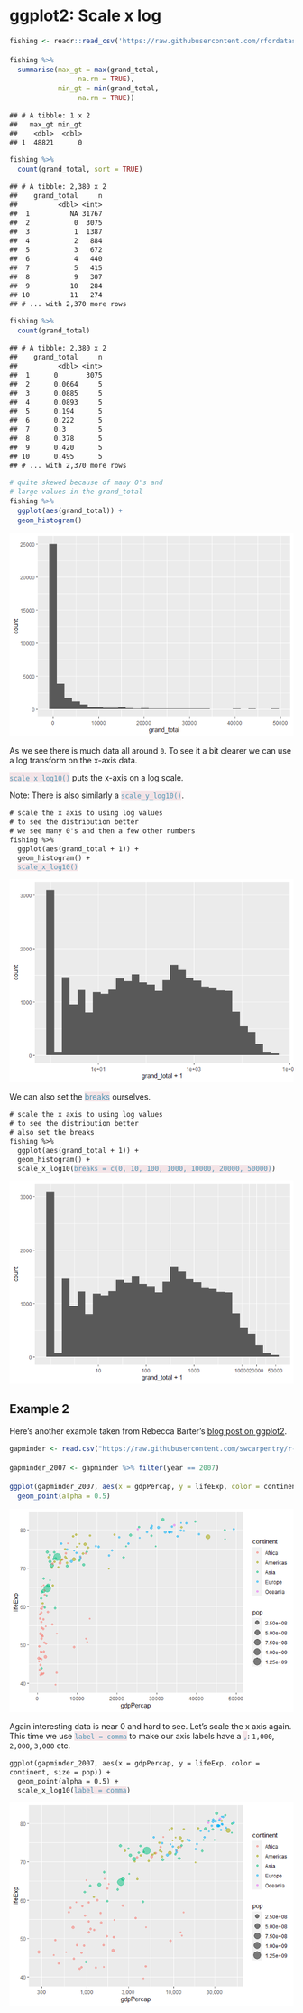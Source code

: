 ggplot2: Scale x log
================

``` r
fishing <- readr::read_csv('https://raw.githubusercontent.com/rfordatascience/tidytuesday/master/data/2021/2021-06-08/fishing.csv')

fishing %>% 
  summarise(max_gt = max(grand_total,
                 na.rm = TRUE),
            min_gt = min(grand_total,
                 na.rm = TRUE))
```

    ## # A tibble: 1 x 2
    ##   max_gt min_gt
    ##    <dbl>  <dbl>
    ## 1  48821      0

``` r
fishing %>% 
  count(grand_total, sort = TRUE)
```

    ## # A tibble: 2,380 x 2
    ##    grand_total     n
    ##          <dbl> <int>
    ##  1          NA 31767
    ##  2           0  3075
    ##  3           1  1387
    ##  4           2   884
    ##  5           3   672
    ##  6           4   440
    ##  7           5   415
    ##  8           9   307
    ##  9          10   284
    ## 10          11   274
    ## # ... with 2,370 more rows

``` r
fishing %>% 
  count(grand_total)
```

    ## # A tibble: 2,380 x 2
    ##    grand_total     n
    ##          <dbl> <int>
    ##  1      0       3075
    ##  2      0.0664     5
    ##  3      0.0885     5
    ##  4      0.0893     5
    ##  5      0.194      5
    ##  6      0.222      5
    ##  7      0.3        5
    ##  8      0.378      5
    ##  9      0.420      5
    ## 10      0.495      5
    ## # ... with 2,370 more rows

``` r
# quite skewed because of many 0's and
# large values in the grand_total
fishing %>% 
  ggplot(aes(grand_total)) +
  geom_histogram()
```

![](Readme_files/figure-gfm/eda1-1.png)<!-- -->

As we see there is much data all around `0`. To see it a bit clearer we
can use a log transform on the x-axis data.

<span
style="color: #5196b4;background-color:#f4e4e7">`scale_x_log10()`</span>
puts the x-axis on a log scale.

Note: There is also similarly a <span
style="color: #5196b4;background-color:#f4e4e7">`scale_y_log10()`</span>.

<pre class='sourceCode r'><code># scale the x axis to using log values<br># to see the distribution better<br># we see many 0's and then a few other numbers<br>fishing %>% <br>&nbsp;&nbsp;ggplot(aes(grand_total + 1)) +<br>&nbsp;&nbsp;geom_histogram() +<br>&nbsp;&nbsp;<span style='background-color:#f4e4e7;color:#5196b4'>scale_x_log10()</span></code></pre>

![](Readme_files/figure-gfm/unnamed-chunk-4-1.png)<!-- -->

We can also set the <span
style="color: #5196b4;background-color:#f4e4e7">breaks</span> ourselves.

<pre class='sourceCode r'><code># scale the x axis to using log values<br># to see the distribution better<br># also set the breaks<br>fishing %>% <br>&nbsp;&nbsp;ggplot(aes(grand_total + 1)) +<br>&nbsp;&nbsp;geom_histogram() +<br>&nbsp;&nbsp;scale_x_log10(<span style='background-color:#f4e4e7;color:#5196b4'>breaks = c(0, 10, 100, 1000, 10000, 20000, 50000)</span>)</code></pre>

![](Readme_files/figure-gfm/unnamed-chunk-5-1.png)<!-- -->

## Example 2

Here’s another example taken from Rebecca Barter’s [blog post on
ggplot2](https://www.rebeccabarter.com/blog/2017-11-17-ggplot2_tutorial/).

``` r
gapminder <- read.csv("https://raw.githubusercontent.com/swcarpentry/r-novice-gapminder/gh-pages/_episodes_rmd/data/gapminder-FiveYearData.csv")

gapminder_2007 <- gapminder %>% filter(year == 2007)

ggplot(gapminder_2007, aes(x = gdpPercap, y = lifeExp, color = continent, size = pop)) +
  geom_point(alpha = 0.5)
```

![](Readme_files/figure-gfm/scale-x-2-1.png)<!-- -->

Again interesting data is near 0 and hard to see. Let’s scale the x axis
again. This time we use <span
style="color: #5196b4;background-color:#f4e4e7">`label = comma`</span>
to make our axis labels have a <span
style="color: #5196b4;background-color:#f4e4e7">`,`</span>: `1,000`,
`2,000`, `3,000` etc.

<pre class='sourceCode r'><code>ggplot(gapminder_2007, aes(x = gdpPercap, y = lifeExp, color = continent, size = pop)) +<br>&nbsp;&nbsp;geom_point(alpha = 0.5) +<br>&nbsp;&nbsp;scale_x_log10(<span style='background-color:#f4e4e7;color:#5196b4'>label = comma</span>)</code></pre>

![](Readme_files/figure-gfm/unnamed-chunk-6-1.png)<!-- -->
